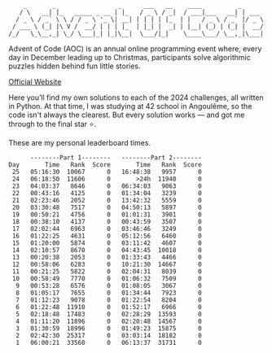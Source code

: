 ```
    _       _                 _      ___   __    ____          _      
   / \   __| |_   _____ _ __ | |_   / _ \ / _|  / ___|___   __| | ___ 
  / _ \ / _` \ \ / / _ \ '_ \| __| | | | | |_  | |   / _ \ / _` |/ _ \
 / ___ \ (_| |\ V /  __/ | | | |_  | |_| |  _| | |__| (_) | (_| |  __/
/_/   \_\__,_| \_/ \___|_| |_|\__|  \___/|_|    \____\___/ \__,_|\___|
```
Advent of Code (AOC) is an annual online programming event where, every day in December leading up to Christmas, participants solve algorithmic puzzles hidden behind fun little stories.

[Official Website](https://adventofcode.com/)

Here you’ll find my own solutions to each of the 2024 challenges, all written in Python.
At that time, I was studying at 42 school in Angoulême, so the code isn't always the clearest.
But every solution works — and got me through to the final star ⭐.

These are my personal leaderboard times.
```
      --------Part 1--------   --------Part 2--------
Day       Time   Rank  Score       Time   Rank  Score
 25   05:16:30  10067      0   16:48:38   9957      0
 24   06:18:50  11606      0       >24h  11940      0
 23   04:03:37   8646      0   06:34:03   9063      0
 22   00:43:16   4125      0   01:34:04   3239      0
 21   02:23:46   2052      0   13:42:32   5559      0
 20   03:30:48   7517      0   04:50:13   5897      0
 19   00:50:21   4756      0   01:01:31   3901      0
 18   00:38:10   4137      0   00:43:59   3507      0
 17   02:02:44   6963      0   03:46:46   3249      0
 16   01:22:25   4631      0   05:12:56   6460      0
 15   01:20:00   5874      0   03:11:42   4607      0
 14   02:10:57   8670      0   04:43:45  10018      0
 13   00:20:38   2053      0   01:33:43   4466      0
 12   00:58:06   6283      0   10:21:30  14667      0
 11   00:21:25   5822      0   02:04:31   8039      0
 10   00:58:49   7770      0   01:06:32   7509      0
  9   00:53:28   6576      0   01:08:05   3067      0
  8   01:05:17   7655      0   01:34:44   7923      0
  7   01:12:23   9078      0   01:22:54   8204      0
  6   01:22:48  11910      0   01:52:17   6966      0
  5   02:18:48  17483      0   02:28:29  13593      0
  4   01:11:20  11896      0   02:20:48  14567      0
  3   01:30:59  18996      0   01:49:23  15875      0
  2   02:42:30  25317      0   03:03:14  18182      0
  1   06:00:21  33560      0   06:13:37  31731      0
  ```